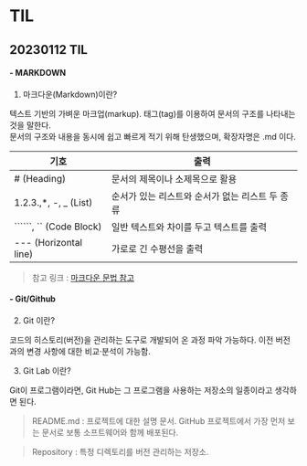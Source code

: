 # TIL

## 20230112 TIL
#### - MARKDOWN

1. 마크다운(Markdown)이란?

텍스트 기반의 가벼운 마크업(markup). 태그(tag)를 이용하여 문서의 구조를 나타내는 것을 말한다. 
<br/> 문서의 구조와 내용을 동시에 쉽고 빠르게 적기 위해 탄생했으며, 확장자명은 .md 이다.

| 기호 | 출력 |
| ----------- | ----------- |
| # (Heading) | 문서의 제목이나 소제목으로 활용 |
| 1.2.3.,*, -, _ (List) | 순서가 있는 리스트와 순서가 없는 리스트 두 종류 |
| ``````, `` (Code Block) | 일반 텍스트와 차이를 두고 텍스트를 출력 |
| --- (Horizontal line) | 가로로 긴 수평선을 출력 |

> 참고 링크 : [마크다운 문법 참고](https://www.markdownguide.org/cheat-sheet/)  


#### - Git/Github

2. Git 이란?

코드의 히스토리(버전)을 관리하는 도구로 개발되어 온 과정 파악 가능하다. 이전 버전과의 변경 사항에 대한 비교·분석이 가능함.

3. Git Lab 이란?

Git이 프로그램이라면, Git Hub는 그 프로그램을 사용하는 저장소의 일종이라고 생각하면 된다. 

> README.md : 프로젝트에 대한 설명 문서. GitHub 프로젝트에서 가장 먼저 보는 문서로 보통 소프트웨어와 함께 배포된다.

> Repository : 특정 디렉토리를 버전 관리하는 저장소.
